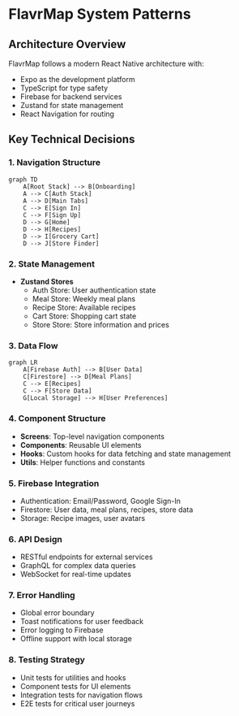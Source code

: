 # FlavrMap System Patterns

## Architecture Overview
FlavrMap follows a modern React Native architecture with:
- Expo as the development platform
- TypeScript for type safety
- Firebase for backend services
- Zustand for state management
- React Navigation for routing

## Key Technical Decisions

### 1. Navigation Structure
```mermaid
graph TD
    A[Root Stack] --> B[Onboarding]
    A --> C[Auth Stack]
    A --> D[Main Tabs]
    C --> E[Sign In]
    C --> F[Sign Up]
    D --> G[Home]
    D --> H[Recipes]
    D --> I[Grocery Cart]
    D --> J[Store Finder]
```

### 2. State Management
- **Zustand Stores**
  - Auth Store: User authentication state
  - Meal Store: Weekly meal plans
  - Recipe Store: Available recipes
  - Cart Store: Shopping cart state
  - Store Store: Store information and prices

### 3. Data Flow
```mermaid
graph LR
    A[Firebase Auth] --> B[User Data]
    C[Firestore] --> D[Meal Plans]
    C --> E[Recipes]
    C --> F[Store Data]
    G[Local Storage] --> H[User Preferences]
```

### 4. Component Structure
- **Screens**: Top-level navigation components
- **Components**: Reusable UI elements
- **Hooks**: Custom hooks for data fetching and state management
- **Utils**: Helper functions and constants

### 5. Firebase Integration
- Authentication: Email/Password, Google Sign-In
- Firestore: User data, meal plans, recipes, store data
- Storage: Recipe images, user avatars

### 6. API Design
- RESTful endpoints for external services
- GraphQL for complex data queries
- WebSocket for real-time updates

### 7. Error Handling
- Global error boundary
- Toast notifications for user feedback
- Error logging to Firebase
- Offline support with local storage

### 8. Testing Strategy
- Unit tests for utilities and hooks
- Component tests for UI elements
- Integration tests for navigation flows
- E2E tests for critical user journeys 